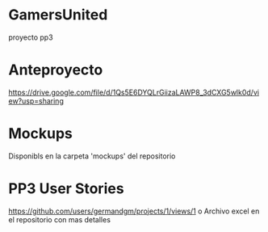 # GamersUnited
proyecto pp3
# Anteproyecto
https://drive.google.com/file/d/1Qs5E6DYQLrGiizaLAWP8_3dCXG5wlk0d/view?usp=sharing
# Mockups
Disponibls en la carpeta 'mockups' del repositorio
# PP3 User Stories
https://github.com/users/germandgm/projects/1/views/1
o
Archivo excel en el repositorio con mas detalles
